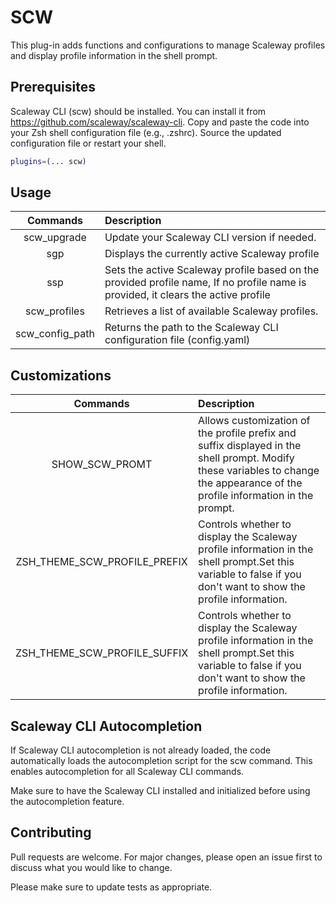 # SCW
This plug-in adds functions and configurations to manage Scaleway profiles and display profile information in the shell prompt.

## Prerequisites
Scaleway CLI (scw) should be installed. You can install it from https://github.com/scaleway/scaleway-cli.
Copy and paste the code into your Zsh shell configuration file (e.g., .zshrc).
Source the updated configuration file or restart your shell.

```bash
plugins=(... scw)
```

## Usage

| Commands | Description          |
| :---------------: |:---------------|
| scw_upgrade  | Update your Scaleway CLI version if needed.      | 
| sgp  |   Displays the currently active Scaleway profile        |
| ssp <profilename> |      Sets the active Scaleway profile based on the provided profile name, If no profile name is provided, it clears the active profile       |
| scw_profiles  | Retrieves a list of available Scaleway profiles.          | 
| scw_config_path  | Returns the path to the Scaleway CLI configuration file (config.yaml)             |


## Customizations

| Commands | Description          |
| :---------------: |:---------------|
| SHOW_SCW_PROMT  | Allows customization of the profile prefix and suffix displayed in the shell prompt. Modify these variables to change the appearance of the profile information in the prompt.    | 
| ZSH_THEME_SCW_PROFILE_PREFIX  |  Controls whether to display the Scaleway profile information in the shell prompt.Set this variable to false if you don't want to show the profile information.       |
| ZSH_THEME_SCW_PROFILE_SUFFIX |   Controls whether to display the Scaleway profile information in the shell prompt.Set this variable to false if you don't want to show the profile information.      |


## Scaleway CLI Autocompletion

If Scaleway CLI autocompletion is not already loaded, the code automatically loads the autocompletion script for the scw command. This enables autocompletion for all Scaleway CLI commands.

Make sure to have the Scaleway CLI installed and initialized before using the autocompletion feature.

## Contributing

Pull requests are welcome. For major changes, please open an issue first
to discuss what you would like to change.

Please make sure to update tests as appropriate.


